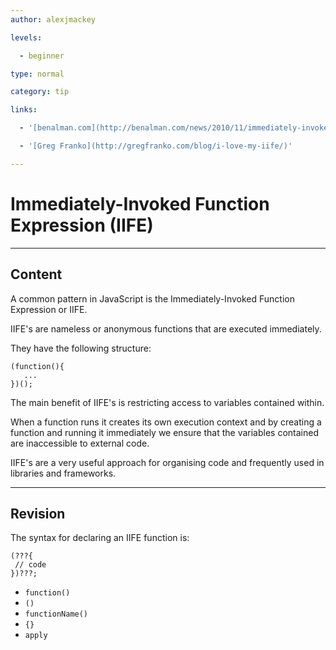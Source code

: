 ```yaml
---
author: alexjmackey

levels:

  - beginner

type: normal

category: tip

links:

  - '[benalman.com](http://benalman.com/news/2010/11/immediately-invoked-function-expression/)'

  - '[Greg Franko](http://gregfranko.com/blog/i-love-my-iife/)'

---
```


# Immediately-Invoked Function Expression (IIFE)

---
## Content

A common pattern in JavaScript is the Immediately-Invoked Function Expression or IIFE.

IIFE's are nameless or anonymous functions that are executed immediately.

They have the following structure:

```
(function(){
   ...
})();
```

The main benefit of IIFE's is restricting access to variables contained within.

When a function runs it creates its own execution context and by creating a function and running it immediately we ensure that the variables contained are inaccessible to external code.

IIFE's are a very useful approach for organising code and frequently used in libraries and frameworks.

---
## Revision

The syntax for declaring an IIFE function is:
```
(???{
 // code
})???;
```

* `function()`
* `()`
* `functionName()`
* `{}`
* `apply`

